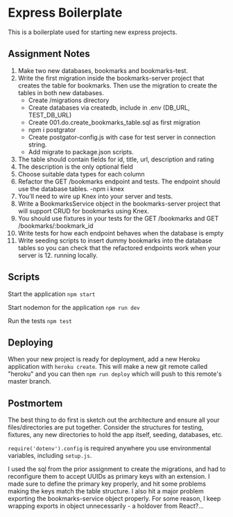 # Express Boilerplate

This is a boilerplate used for starting new express projects.

## Assignment Notes

1. Make two new databases, bookmarks and bookmarks-test.
2. Write the first migration inside the bookmarks-server project that creates the table for bookmarks. Then use the migration to create the tables in both new databases.
    - Create /migrations directory
    - Create databases via createdb, include in .env (DB_URL, TEST_DB_URL)
    - Create 001.do.create_bookmarks_table.sql as first migration
    - npm i postgrator
    - Create postgator-config.js with case for test server in connection string.
    - Add migrate to package.json scripts.
3. The table should contain fields for id, title, url, description and rating
4. The description is the only optional field
5. Choose suitable data types for each column
6. Refactor the GET /bookmarks endpoint and tests. The endpoint should use the database tables.
    -npm i knex
7. You'll need to wire up Knex into your server and tests.
8. Write a BookmarksService object in the bookmarks-server project that will support CRUD for bookmarks using Knex.
9. You should use fixtures in your tests for the GET /bookmarks and GET /bookmarks/:bookmark_id
10. Write tests for how each endpoint behaves when the database is empty
11. Write seeding scripts to insert dummy bookmarks into the database tables so you can check that the refactored endpoints work when your server is 12. running locally.

## Scripts

Start the application `npm start`

Start nodemon for the application `npm run dev`

Run the tests `npm test`

## Deploying

When your new project is ready for deployment, add a new Heroku application with `heroku create`. This will make a new git remote called "heroku" and you can then `npm run deploy` which will push to this remote's master branch.

## Postmortem

The best thing to do first is sketch out the architecture and ensure all your files/directories are put together. Consider the structures for testing, fixtures, any new directories to hold the app itself, seeding, databases, etc.

`require('dotenv').config` is required anywhere you use environmental variables, including `setup.js`.

I used the sql from the prior assignment to create the migrations, and had to reconfigure them to accept UUIDs as primary keys with an extension. I made sure to define the primary key properly, and hit some problems making the keys match the table structure. I also hit a major problem exporting the bookmarks-service object properly. For some reason, I keep wrapping exports in object unnecessarily - a holdover from React?...
